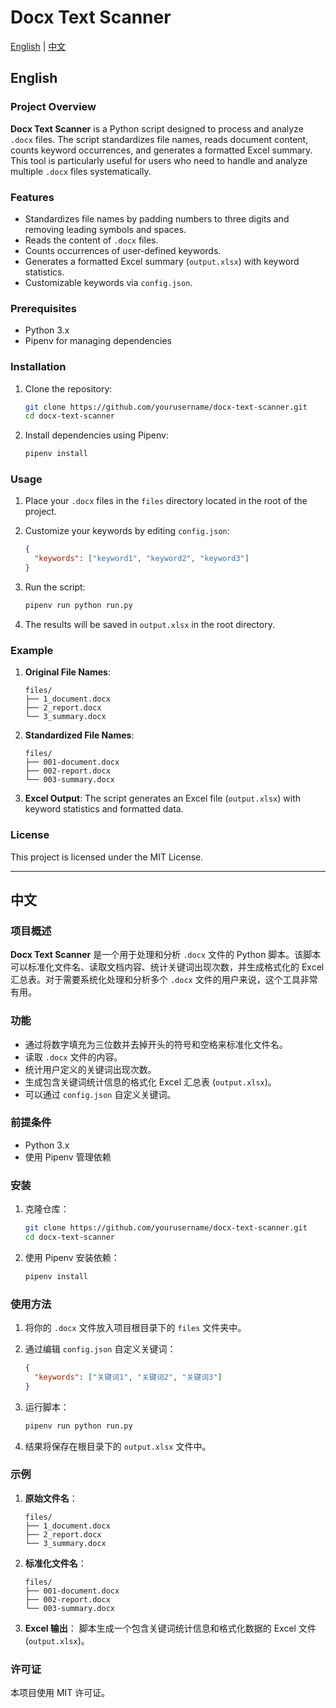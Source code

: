 # Docx Text Scanner

[English](#english) | [中文](#中文)

## English

### Project Overview

**Docx Text Scanner** is a Python script designed to process and analyze `.docx` files. The script standardizes file names, reads document content, counts keyword occurrences, and generates a formatted Excel summary. This tool is particularly useful for users who need to handle and analyze multiple `.docx` files systematically.

### Features

- Standardizes file names by padding numbers to three digits and removing leading symbols and spaces.
- Reads the content of `.docx` files.
- Counts occurrences of user-defined keywords.
- Generates a formatted Excel summary (`output.xlsx`) with keyword statistics.
- Customizable keywords via `config.json`.

### Prerequisites

- Python 3.x
- Pipenv for managing dependencies

### Installation

1. Clone the repository:

   ```bash
   git clone https://github.com/yourusername/docx-text-scanner.git
   cd docx-text-scanner
   ```

2. Install dependencies using Pipenv:
   ```bash
   pipenv install
   ```

### Usage

1. Place your `.docx` files in the `files` directory located in the root of the project.

2. Customize your keywords by editing `config.json`:

   ```json
   {
     "keywords": ["keyword1", "keyword2", "keyword3"]
   }
   ```

3. Run the script:

   ```bash
   pipenv run python run.py
   ```

4. The results will be saved in `output.xlsx` in the root directory.

### Example

1. **Original File Names**:

   ```
   files/
   ├── 1_document.docx
   ├── 2_report.docx
   └── 3_summary.docx
   ```

2. **Standardized File Names**:

   ```
   files/
   ├── 001-document.docx
   ├── 002-report.docx
   └── 003-summary.docx
   ```

3. **Excel Output**:
   The script generates an Excel file (`output.xlsx`) with keyword statistics and formatted data.

### License

This project is licensed under the MIT License.

---

## 中文

### 项目概述

**Docx Text Scanner** 是一个用于处理和分析 `.docx` 文件的 Python 脚本。该脚本可以标准化文件名、读取文档内容、统计关键词出现次数，并生成格式化的 Excel 汇总表。对于需要系统化处理和分析多个 `.docx` 文件的用户来说，这个工具非常有用。

### 功能

- 通过将数字填充为三位数并去掉开头的符号和空格来标准化文件名。
- 读取 `.docx` 文件的内容。
- 统计用户定义的关键词出现次数。
- 生成包含关键词统计信息的格式化 Excel 汇总表 (`output.xlsx`)。
- 可以通过 `config.json` 自定义关键词。

### 前提条件

- Python 3.x
- 使用 Pipenv 管理依赖

### 安装

1. 克隆仓库：

   ```bash
   git clone https://github.com/yourusername/docx-text-scanner.git
   cd docx-text-scanner
   ```

2. 使用 Pipenv 安装依赖：
   ```bash
   pipenv install
   ```

### 使用方法

1. 将你的 `.docx` 文件放入项目根目录下的 `files` 文件夹中。

2. 通过编辑 `config.json` 自定义关键词：

   ```json
   {
     "keywords": ["关键词1", "关键词2", "关键词3"]
   }
   ```

3. 运行脚本：

   ```bash
   pipenv run python run.py
   ```

4. 结果将保存在根目录下的 `output.xlsx` 文件中。

### 示例

1. **原始文件名**：

   ```
   files/
   ├── 1_document.docx
   ├── 2_report.docx
   └── 3_summary.docx
   ```

2. **标准化文件名**：

   ```
   files/
   ├── 001-document.docx
   ├── 002-report.docx
   └── 003-summary.docx
   ```

3. **Excel 输出**：
   脚本生成一个包含关键词统计信息和格式化数据的 Excel 文件 (`output.xlsx`)。

### 许可证

本项目使用 MIT 许可证。
